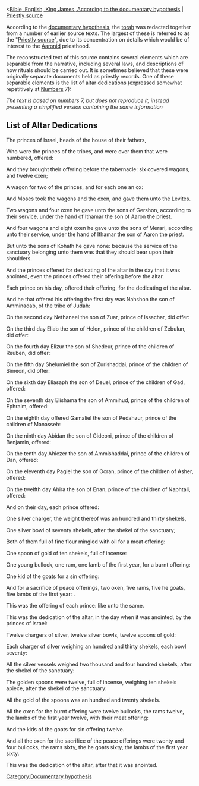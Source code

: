 \<<a
href="Bible,_English,_King_James,_According_to_the_documentary_hypothesis"
class="wikilink"
title="Bible, English, King James, According to the documentary hypothesis">Bible,
English, King James, According to the documentary hypothesis</a> \| <a
href="Bible,_English,_King_James,_Documentary_Hypothesis,_Priestly_source"
class="wikilink" title="Priestly source">Priestly source</a>

According to the <a href="w:documentary_hypothesis" class="wikilink"
title="documentary hypothesis">documentary hypothesis</a>, the
<a href="w:torah" class="wikilink" title="torah">torah</a> was redacted
together from a number of earlier source texts. The largest of these is
referred to as the "<a href="w:Priestly_source" class="wikilink"
title="Priestly source">Priestly source</a>", due to its concentration
on details which would be of interest to the
<a href="w:Aaron" class="wikilink" title="Aaron">Aaronid</a> priesthood.

The reconstructed text of this source contains several elements which
are separable from the narrative, including several laws, and
descriptions of how rituals should be carried out. It is sometimes
believed that these were originally separate documents held as priestly
records. One of these separable elements is the list of altar
dedications (expressed somewhat repetitively at
<a href="w:Book_of_Numbers" class="wikilink" title="Numbers">Numbers</a>
7):

*The text is based on numbers 7, but does not reproduce it, instead
presenting a simplified version containing the same information*

## List of Altar Dedications

The princes of Israel, heads of the house of their fathers,

Who were the princes of the tribes, and were over them that were
numbered, offered:

And they brought their offering before the tabernacle: six covered
wagons, and twelve oxen;

  
A wagon for two of the princes, and for each one an ox:

And Moses took the wagons and the oxen, and gave them unto the Levites.

Two wagons and four oxen he gave unto the sons of Gershon, according to
their service, under the hand of Ithamar the son of Aaron the priest.

And four wagons and eight oxen he gave unto the sons of Merari,
according unto their service, under the hand of Ithamar the son of Aaron
the priest.

But unto the sons of Kohath he gave none: because the service of the
sanctuary belonging unto them was that they should bear upon their
shoulders.

And the princes offered for dedicating of the altar in the day that it
was anointed, even the princes offered their offering before the altar.

Each prince on his day, offered their offering, for the dedicating of
the altar.

  
And he that offered his offering the first day was Nahshon the son of
Amminadab, of the tribe of Judah:

<!-- -->

  
On the second day Nethaneel the son of Zuar, prince of Issachar, did
offer:

<!-- -->

  
On the third day Eliab the son of Helon, prince of the children of
Zebulun, did offer:

<!-- -->

  
On the fourth day Elizur the son of Shedeur, prince of the children of
Reuben, did offer:

<!-- -->

  
On the fifth day Shelumiel the son of Zurishaddai, prince of the
children of Simeon, did offer:

<!-- -->

  
On the sixth day Eliasaph the son of Deuel, prince of the children of
Gad, offered:

<!-- -->

  
On the seventh day Elishama the son of Ammihud, prince of the children
of Ephraim, offered:

<!-- -->

  
On the eighth day offered Gamaliel the son of Pedahzur, prince of the
children of Manasseh:

<!-- -->

  
On the ninth day Abidan the son of Gideoni, prince of the children of
Benjamin, offered:

<!-- -->

  
On the tenth day Ahiezer the son of Ammishaddai, prince of the children
of Dan, offered:

<!-- -->

  
On the eleventh day Pagiel the son of Ocran, prince of the children of
Asher, offered:

<!-- -->

  
On the twelfth day Ahira the son of Enan, prince of the children of
Naphtali, offered:

And on their day, each prince offered:

  
One silver charger, the weight thereof was an hundred and thirty
shekels,

<!-- -->

  
One silver bowl of seventy shekels, after the shekel of the sanctuary;

<!-- -->

  
Both of them full of fine flour mingled with oil for a meat offering:

<!-- -->

  
One spoon of gold of ten shekels, full of incense:

<!-- -->

  
One young bullock, one ram, one lamb of the first year, for a burnt
offering:

<!-- -->

  
One kid of the goats for a sin offering:

<!-- -->

  
And for a sacrifice of peace offerings, two oxen, five rams, five he
goats, five lambs of the first year: .

<!-- -->

  
This was the offering of each prince: like unto the same.

This was the dedication of the altar, in the day when it was anointed,
by the princes of Israel:

  
Twelve chargers of silver, twelve silver bowls, twelve spoons of gold:

<!-- -->

  
Each charger of silver weighing an hundred and thirty shekels, each bowl
seventy:

<!-- -->

  
All the silver vessels weighed two thousand and four hundred shekels,
after the shekel of the sanctuary:

<!-- -->

  
The golden spoons were twelve, full of incense, weighing ten shekels
apiece, after the shekel of the sanctuary:

<!-- -->

  
All the gold of the spoons was an hundred and twenty shekels.

<!-- -->

  
All the oxen for the burnt offering were twelve bullocks, the rams
twelve, the lambs of the first year twelve, with their meat offering:

<!-- -->

  
And the kids of the goats for sin offering twelve.

<!-- -->

  
And all the oxen for the sacrifice of the peace offerings were twenty
and four bullocks, the rams sixty, the he goats sixty, the lambs of the
first year sixty.

<!-- -->

  
This was the dedication of the altar, after that it was anointed.

<a href="Category:Documentary_hypothesis" class="wikilink"
title="Category:Documentary hypothesis">Category:Documentary
hypothesis</a>
